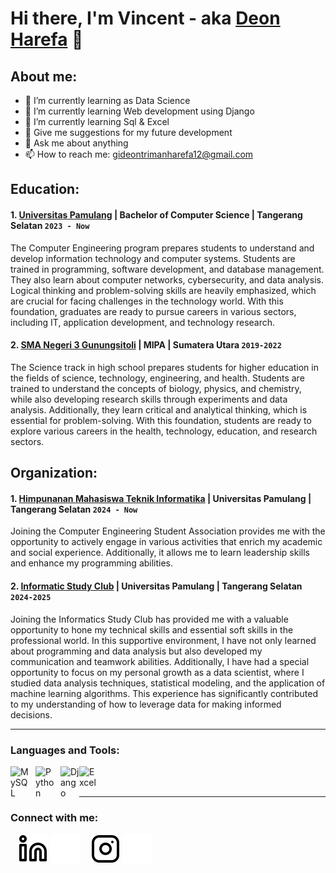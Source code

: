 # Hi there, I'm Vincent - aka [Deon Harefa](https://www.youtube.com/channel/UC22xix7qvwpYWnSQ5QEYtAQ) 👋
## About me:
- 🔭 I’m currently learning as Data Science
- 👯 I’m currently learning Web development using Django
- 🌱 I’m currently learning Sql & Excel
- 🤔 Give me suggestions for my future development
- 💬 Ask me about anything
- 📫 How to reach me: gideontrimanharefa12@gmail.com

## Education:

#### 1. [Universitas Pamulang](https://pmb.unpam.ac.id/?fbclid=PAZXh0bgNhZW0CMTEAAabbbTLAr3KedFfyDI6N-q8M4TZK7xYcoCWeXa_lpobpH7rgKxDdPlKJ-3c_aem_B29E0lKBUO0fnNN50z7T4g) | Bachelor of Computer Science | Tangerang Selatan `2023 - Now`
The Computer Engineering program prepares students to understand and develop information technology and computer systems. Students are trained in programming, software development, and database management. They also learn about computer networks, cybersecurity, and data analysis. Logical thinking and problem-solving skills are heavily emphasized, which are crucial for facing challenges in the technology world. With this foundation, graduates are ready to pursue careers in various sectors, including IT, application development, and technology research.

 #### 2. [SMA Negeri 3 Gunungsitoli](https://www.sman3gusit.sch.id) | MIPA | Sumatera Utara `2019-2022`
The Science track in high school prepares students for higher education in the fields of science, technology, engineering, and health. Students are trained to understand the concepts of biology, physics, and chemistry, while also developing research skills through experiments and data analysis. Additionally, they learn critical and analytical thinking, which is essential for problem-solving. With this foundation, students are ready to explore various careers in the health, technology, education, and research sectors.

## Organization:
#### 1. [Himpunanan Mahasiswa Teknik Informatika](https://www.instagram.com/himtif_unpam?utm_source=ig_web_button_share_sheet&igsh=ZDNlZDc0MzIxNw==) | Universitas Pamulang | Tangerang Selatan `2024 - Now`
Joining the Computer Engineering Student Association provides me with the opportunity to actively engage in various activities that enrich my academic and social experience. Additionally, it allows me to learn leadership skills and enhance my programming abilities.
#### 2. [Informatic Study Club](https://www.instagram.com/isc.unpam?utm_source=ig_web_button_share_sheet&igsh=ZDNlZDc0MzIxNw==) | Universitas Pamulang | Tangerang Selatan `2024-2025`
Joining the Informatics Study Club has provided me with a valuable opportunity to hone my technical skills and essential soft skills in the professional world. In this supportive environment, I have not only learned about programming and data analysis but also developed my communication and teamwork abilities. Additionally, I have had a special opportunity to focus on my personal growth as a data scientist, where I studied data analysis techniques, statistical modeling, and the application of machine learning algorithms. This experience has significantly contributed to my understanding of how to leverage data for making informed decisions.

---

### Languages and Tools:

[<img align="left" alt="MySQL" width="30px" src="https://cdn.jsdelivr.net/gh/devicons/devicon/icons/mysql/mysql-original.svg" style="padding-right:10px;" />][webdev]
[<img align="left" alt="Python" width="30px" src="https://upload.wikimedia.org/wikipedia/commons/thumb/c/c3/Python-logo-notext.svg/110px-Python-logo-notext.svg.png?20100317150552" style="padding-right:10px;" />][webdev]
[<img align="left" alt="Django" width="30px" src="https://th.bing.com/th?id=ODLS.8e6fab80-e9ab-4e30-beaf-c276a4d0f16f&w=32&h=32&qlt=90&pcl=fffffc&o=6&pid=1.2" style="padding-right:0px;" />][webdev]
[<img align="left" alt="Excel" width="30px" src="https://is2-ssl.mzstatic.com/image/thumb/Purple126/v4/a8/fd/5a/a8fd5a84-c6f1-355f-3b9f-6e86598efaa3/XCEL.png/1200x630bb.png" style="padding-right:10px;" />][webdev]

<br />
<br />

---
### Connect with me:

&nbsp;&nbsp;
[![website](./img/linkedin-light.svg)](https://www.instagram.com/deonhrf_/?utm_source=q#gh-light-mode-only)
[![website](./img/linkedin-dark.svg)](https://www.instagram.com/deonhrf_/?utm_source=qr#gh-dark-mode-only)
&nbsp;&nbsp;
[![website](./img/instagram-light.svg)](https://www.instagram.com/deonhrf_/?utm_source=qr#gh-light-mode-only)
[![website](./img/instagram-dark.svg)](https://www.instagram.com/deonhrf_/?utm_source=qr#gh-dark-mode-only)



[webdev]: https://github.com/vincentwidyan/vincentwidyan
